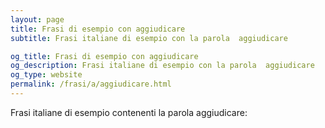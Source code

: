 ```yaml
---
layout: page
title: Frasi di esempio con aggiudicare 
subtitle: Frasi italiane di esempio con la parola  aggiudicare

og_title: Frasi di esempio con aggiudicare 
og_description: Frasi italiane di esempio con la parola  aggiudicare
og_type: website
permalink: /frasi/a/aggiudicare.html
---
```


Frasi italiane di esempio contenenti la parola aggiudicare:


